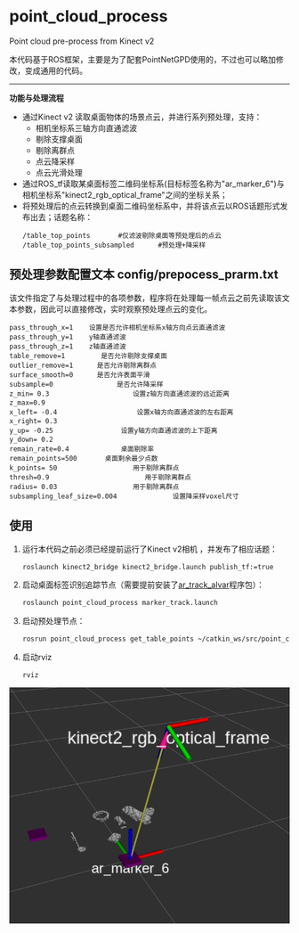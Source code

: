 # point_cloud_process
Point cloud pre-process from Kinect v2  

本代码基于ROS框架，主要是为了配套PointNetGPD使用的，不过也可以略加修改，变成通用的代码。  
***
**功能与处理流程**
- 通过Kinect v2 读取桌面物体的场景点云，并进行系列预处理，支持：
   - 相机坐标系三轴方向直通滤波
   - 剔除支撑桌面
   - 剔除离群点
   - 点云降采样
   - 点云光滑处理
- 通过ROS_tf读取某桌面标签二维码坐标系(目标标签名称为"ar_marker_6")与相机坐标系"kinect2_rgb_optical_frame"之间的坐标关系；
- 将预处理后的点云转换到桌面二维码坐标系中，并将该点云以ROS话题形式发布出去；话题名称：
   ```
   /table_top_points       #仅滤波剔除桌面等预处理后的点云
   /table_top_points_subsampled      #预处理+降采样
   ```

## 预处理参数配置文本  config/prepocess_prarm.txt   
该文件指定了与处理过程中的各项参数，程序将在处理每一帧点云之前先读取该文本参数，因此可以直接修改，实时观察预处理点云的变化。
```
pass_through_x=1    设置是否允许相机坐标系x轴方向点云直通滤波
pass_through_y=1    y轴直通滤波
pass_through_z=1    z轴直通滤波
table_remove=1         是否允许剔除支撑桌面
outlier_remove=1      是否允许剔除离群点   
surface_smooth=0      是否允许表面平滑
subsample=0                是否允许降采样
z_min= 0.3                     设置z轴方向直通滤波的远近距离
z_max=0.9                      
x_left= -0.4                    设置x轴方向直通滤波的左右距离
x_right= 0.3                  
y_up= -0.25                 设置y轴方向直通滤波的上下距离
y_down= 0.2             
remain_rate=0.4             桌面剔除率
remain_points=500       桌面剩余最少点数
k_points= 50                   用于剔除离群点
thresh=0.9                        用于剔除离群点
radius= 0.03                   用于剔除离群点
subsampling_leaf_size=0.004              设置降采样voxel尺寸
```

## 使用
1. 运行本代码之前必须已经提前运行了Kinect v2相机 ，并发布了相应话题： 
   ```bash
   roslaunch kinect2_bridge kinect2_bridge.launch publish_tf:=true
   ```
1. 启动桌面标签识别追踪节点（需要提前安装了[ar_track_alvar](http://wiki.ros.org/ar_track_alvar/)程序包）：
   ```bash
   roslaunch point_cloud_process marker_track.launch
   ```
1. 启动预处理节点：
   ```bash
   rosrun point_cloud_process get_table_points ~/catkin_ws/src/point_cloud_process/config/prepocess_prarm.txt
   ```
1. 启动rviz  
   ```bash
   rviz
   ```
![预处理后的点云](data/table_top_points.png  "table_top_points")